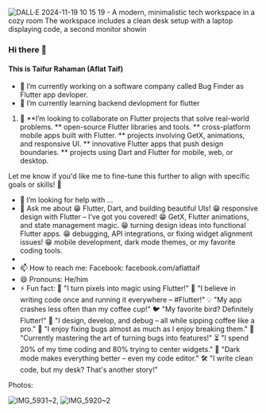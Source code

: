 
![DALL·E 2024-11-19 10 15 19 - A modern, minimalistic tech workspace in a cozy room  The workspace includes a clean desk setup with a laptop displaying code, a second monitor showin](https://github.com/user-attachments/assets/1de729b5-4fc4-4b8f-b93b-9345774849c1)

### Hi there 👋


#### This is Taifur Rahaman (Aflat Taif)


- 🔭 I’m currently working on a software company called Bug Finder as Flutter app devloper.
- 🌱 I’m currently learning backend devlopment for flutter
1. 👯 **I’m looking to collaborate on Flutter projects that solve real-world problems.
**  open-source Flutter libraries and tools.
**  cross-platform mobile apps built with Flutter.
** projects involving GetX, animations, and responsive UI.
** innovative Flutter apps that push design boundaries.
** projects using Dart and Flutter for mobile, web, or desktop.

Let me know if you'd like me to fine-tune this further to align with specific goals or skills! 🚀
- 🤔 I’m looking for help with ...
- 💬 Ask me about
 😁 Flutter, Dart, and building beautiful UIs!
 😁 responsive design with Flutter – I’ve got you covered!
 😁 GetX, Flutter animations, and state management magic.
 😁 turning design ideas into functional Flutter apps.
 😁 debugging, API integrations, or fixing widget alignment issues!
 😁 mobile development, dark mode themes, or my favorite coding tools.
- 
- 📫 How to reach me: Facebook: facebook.com/aflattaif
- 😄 Pronouns: He/him
- ⚡ Fun fact:
🚀 "I turn pixels into magic using Flutter!"
🎯 "I believe in writing code once and running it everywhere – #Flutter!"
💡 "My app crashes less often than my coffee cup!"
🐦 "My favorite bird? Definitely Flutter!"
🎨 "I design, develop, and debug – all while sipping coffee like a pro."
🔧 "I enjoy fixing bugs almost as much as I enjoy breaking them."
🤖 "Currently mastering the art of turning bugs into features!"
⏳ "I spend 20% of my time coding and 80% trying to center widgets."
🌌 "Dark mode makes everything better – even my code editor."
🛠️ "I write clean code, but my desk? That's another story!"


Photos:

![IMG_5931~2](https://github.com/user-attachments/assets/f267eefc-420a-4361-8e9b-ac4d3289f5ef), ![IMG_5920~2](https://github.com/user-attachments/assets/eef7c81d-31a1-40d9-8ccd-5cca04e995b8)








